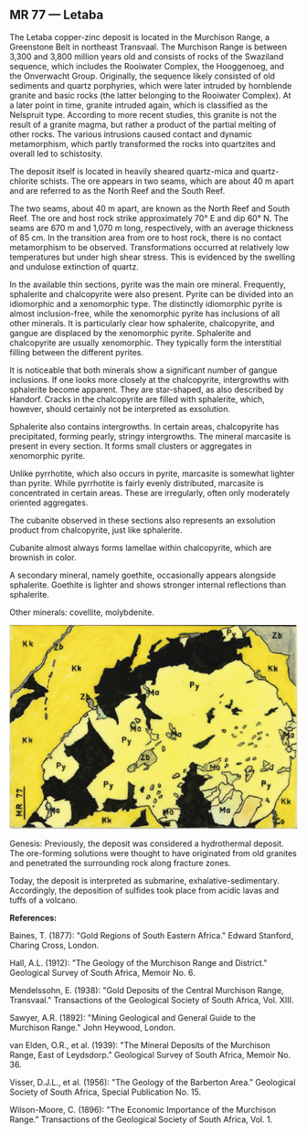## MR 77 — Letaba

The Letaba copper-zinc deposit is located in the Murchison Range, a Greenstone Belt in northeast Transvaal.
The Murchison Range is between 3,300 and 3,800 million years old and consists of rocks of the Swaziland sequence, which includes the Rooiwater Complex, the Hooggenoeg, and the Onverwacht Group.
Originally, the sequence likely consisted of old sediments and quartz porphyries, which were later intruded by hornblende granite and basic rocks (the latter belonging to the Rooiwater Complex).
At a later point in time, granite intruded again, which is classified as the Nelspruit type.
According to more recent studies, this granite is not the result of a granite magma, but rather a product of the partial melting of other rocks.
The various intrusions caused contact and dynamic metamorphism, which partly transformed the rocks into quartzites and overall led to schistosity.

The deposit itself is located in heavily sheared quartz-mica and quartz-chlorite schists.
The ore appears in two seams, which are about 40 m apart and are referred to as the North Reef and the South Reef.

The two seams, about 40 m apart, are known as the North Reef and South Reef.
The ore and host rock strike approximately 70° E and dip 60° N.
The seams are 670 m and 1,070 m long, respectively, with an average thickness of 85 cm.
In the transition area from ore to host rock, there is no contact metamorphism to be observed.
Transformations occurred at relatively low temperatures but under high shear stress.
This is evidenced by the swelling and undulose extinction of quartz.

In the available thin sections, pyrite was the main ore mineral.
Frequently, sphalerite and chalcopyrite were also present.
Pyrite can be divided into an idiomorphic and a xenomorphic type.
The distinctly idiomorphic pyrite is almost inclusion-free, while the xenomorphic pyrite has inclusions of all other minerals.
It is particularly clear how sphalerite, chalcopyrite, and gangue are displaced by the xenomorphic pyrite.
Sphalerite and chalcopyrite are usually xenomorphic.
They typically form the interstitial filling between the different pyrites.

It is noticeable that both minerals show a significant number of gangue inclusions.
If one looks more closely at the chalcopyrite, intergrowths with sphalerite become apparent.
They are star-shaped, as also described by Handorf.
Cracks in the chalcopyrite are filled with sphalerite, which, however, should certainly not be interpreted as exsolution.

Sphalerite also contains intergrowths.
In certain areas, chalcopyrite has precipitated, forming pearly, stringy intergrowths.
The mineral marcasite is present in every section.
It forms small clusters or aggregates in xenomorphic pyrite.

Unlike pyrrhotite, which also occurs in pyrite, marcasite is somewhat lighter than pyrite.
While pyrrhotite is fairly evenly distributed, marcasite is concentrated in certain areas.
These are irregularly, often only moderately oriented aggregates.

The cubanite observed in these sections also represents an exsolution product from chalcopyrite, just like sphalerite.

Cubanite almost always forms lamellae within chalcopyrite, which are brownish in color.

A secondary mineral, namely goethite, occasionally appears alongside sphalerite. Goethite is lighter and shows stronger internal reflections than sphalerite.

Other minerals: covellite, molybdenite.

![24 Letaba 1](https://github.com/DinaKlim/OD_RL_notes/blob/main/RL_notes/24_Letaba/24%20Letaba%201.jpg)


Genesis:
Previously, the deposit was considered a hydrothermal deposit.
The ore-forming solutions were thought to have originated from old granites and penetrated the surrounding rock along fracture zones.

Today, the deposit is interpreted as submarine, exhalative-sedimentary.
Accordingly, the deposition of sulfides took place from acidic lavas and tuffs of a volcano.

**References:**

Baines, T. (1877): "Gold Regions of South Eastern Africa."
Edward Stanford, Charing Cross, London.

Hall, A.L. (1912): "The Geology of the Murchison Range and District."
Geological Survey of South Africa, Memoir No. 6.

Mendelssohn, E. (1938): "Gold Deposits of the Central Murchison Range, Transvaal."
Transactions of the Geological Society of South Africa, Vol. XIII.

Sawyer, A.R. (1892): "Mining Geological and General Guide to the Murchison Range."
John Heywood, London.

van Elden, O.R., et al. (1939): "The Mineral Deposits of the Murchison Range, East of Leydsdorp."
Geological Survey of South Africa, Memoir No. 36.

Visser, D.J.L., et al. (1956): "The Geology of the Barberton Area."
Geological Society of South Africa, Special Publication No. 15.

Wilson-Moore, C. (1896): "The Economic Importance of the Murchison Range."
Transactions of the Geological Society of South Africa, Vol. 1.
